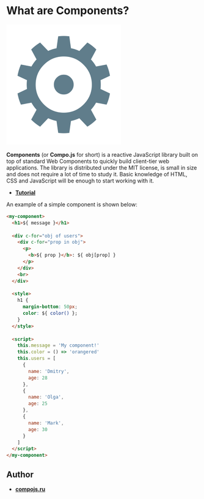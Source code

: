 # What are Components?

![components](logo.png)

**Components** (or **Compo.js** for short) is a reactive JavaScript library built on top of standard Web Components to quickly build client-tier web applications. The library is distributed under the MIT license, is small in size and does not require a lot of time to study it. Basic knowledge of HTML, CSS and JavaScript will be enough to start working with it.

- **[Tutorial](http://www.compojs.ru/guide)**

An example of a simple component is shown below:

```html
<my-component>
  <h1>${ message }</h1>

  <div c-for="obj of users">
    <div c-for="prop in obj">
      <p>
        <b>${ prop }</b>: ${ obj[prop] }
      </p>
    </div>
    <br>
  </div>
    
  <style>
    h1 {
      margin-bottom: 50px;
      color: ${ color() };
    }
  </style>

  <script>
    this.message = 'My component!'
    this.color = () => 'orangered'
    this.users = [
      {
        name: 'Dmitry',
        age: 28
      },
      {
        name: 'Olga',
        age: 25
      },
      {
        name: 'Mark',
        age: 30
      }
    ]
  </script>
</my-component>
```

## Author

- **[compojs.ru](http://www.compojs.ru)**
